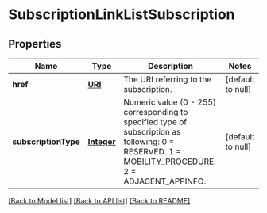 # SubscriptionLinkListSubscription
## Properties

Name | Type | Description | Notes
------------ | ------------- | ------------- | -------------
**href** | [**URI**](URI.md) | The URI referring to the subscription. | [default to null]
**subscriptionType** | [**Integer**](integer.md) | Numeric value (0 - 255) corresponding to specified type of subscription as following: 0 &#x3D; RESERVED. 1 &#x3D; MOBILITY_PROCEDURE. 2 &#x3D; ADJACENT_APPINFO.  | [default to null]

[[Back to Model list]](../README.md#documentation-for-models) [[Back to API list]](../README.md#documentation-for-api-endpoints) [[Back to README]](../README.md)

